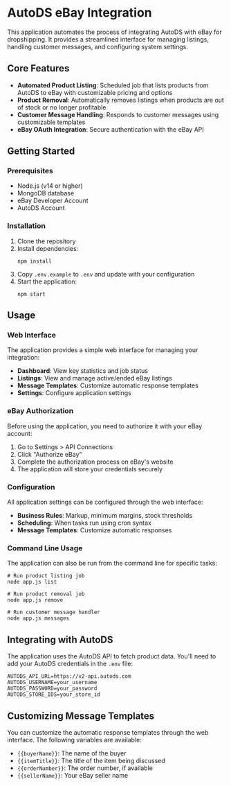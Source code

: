 # AutoDS eBay Integration

This application automates the process of integrating AutoDS with eBay for dropshipping. It provides a streamlined interface for managing listings, handling customer messages, and configuring system settings.

## Core Features

- **Automated Product Listing**: Scheduled job that lists products from AutoDS to eBay with customizable pricing and options
- **Product Removal**: Automatically removes listings when products are out of stock or no longer profitable
- **Customer Message Handling**: Responds to customer messages using customizable templates
- **eBay OAuth Integration**: Secure authentication with the eBay API

## Getting Started

### Prerequisites

- Node.js (v14 or higher)
- MongoDB database
- eBay Developer Account
- AutoDS Account

### Installation

1. Clone the repository
2. Install dependencies:
   ```
   npm install
   ```
3. Copy `.env.example` to `.env` and update with your configuration
4. Start the application:
   ```
   npm start
   ```

## Usage

### Web Interface

The application provides a simple web interface for managing your integration:

- **Dashboard**: View key statistics and job status
- **Listings**: View and manage active/ended eBay listings
- **Message Templates**: Customize automatic response templates
- **Settings**: Configure application settings

### eBay Authorization

Before using the application, you need to authorize it with your eBay account:

1. Go to Settings > API Connections
2. Click "Authorize eBay"
3. Complete the authorization process on eBay's website
4. The application will store your credentials securely

### Configuration

All application settings can be configured through the web interface:

- **Business Rules**: Markup, minimum margins, stock thresholds
- **Scheduling**: When tasks run using cron syntax
- **Message Templates**: Customize automatic responses

### Command Line Usage

The application can also be run from the command line for specific tasks:

```
# Run product listing job
node app.js list

# Run product removal job
node app.js remove

# Run customer message handler
node app.js messages
```

## Integrating with AutoDS

The application uses the AutoDS API to fetch product data. You'll need to add your AutoDS credentials in the `.env` file:

```
AUTODS_API_URL=https://v2-api.autods.com
AUTODS_USERNAME=your_username
AUTODS_PASSWORD=your_password
AUTODS_STORE_IDS=your_store_id
```

## Customizing Message Templates

You can customize the automatic response templates through the web interface. The following variables are available:

- `{{buyerName}}`: The name of the buyer
- `{{itemTitle}}`: The title of the item being discussed
- `{{orderNumber}}`: The order number, if available
- `{{sellerName}}`: Your eBay seller name 